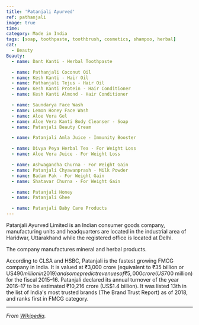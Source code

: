 ```yaml
---
title: 'Patanjali Ayurved'
ref: pathanjali
image: true
time:
category: Made in India
tags: [soap, toothpaste, toothbrush, cosmetics, shampoo, herbal]
cat:
  - Beauty
Beauty:
  - name: Dant Kanti - Herbal Toothpaste

  - name: Pathanjali Coconut Oil
  - name: Kesh Kanti - Hair Oil
  - name: Pathanjali Tejus - Hair Oil
  - name: Kesh Kanti Protein - Hair Conditioner
  - name: Kesh Kanti Almond - Hair Conditioner

  - name: Saundarya Face Wash
  - name: Lemon Honey Face Wash
  - name: Aloe Vera Gel
  - name: Aloe Vera Kanti Body Cleanser - Soap
  - name: Patanjali Beauty Cream

  - name: Patanjali Amla Juice - Immunity Booster

  - name: Divya Peya Herbal Tea - For Weight Loss
  - name: Aloe Vera Juice - For Weight Loss

  - name: Ashwagandha Churna - For Weight Gain
  - name: Patanjali Chyawanprash - Milk Powder
  - name: Badam Pak - For Weight Gain
  - name: Shatavar Churna - For Weight Gain

  - name: Patanjali Honey
  - name: Patanjali Ghee

  - name: Patanjali Baby Care Products
---
```


  Patanjali Ayurved Limited is an Indian consumer goods company, manufacturing units and headquarters are located in the industrial area of Haridwar, Uttarakhand while the registered office is located at Delhi.

  The company manufactures mineral and herbal products.

  According to CLSA and HSBC, Patanjali is the fastest growing FMCG company in India. It is valued at ₹3,000 crore (equivalent to ₹35 billion or US$490 million in 2019) and some predict revenues of ₹5,000 crore (US$700 million) for the fiscal 2015–16. Patanjali declared its annual turnover of the year 2016–17 to be estimated ₹10,216 crore (US$1.4 billion). It was listed 13th in the list of India's most trusted brands (The Brand Trust Report) as of 2018, and ranks first in FMCG category.

---

_From [Wikipedia](https://en.wikipedia.org/wiki/Patanjali_Ayurved)._
